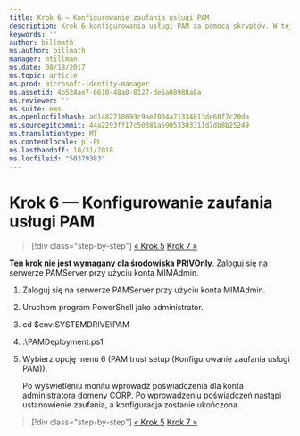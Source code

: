 ```yaml
---
title: Krok 6 — Konfigurowanie zaufania usługi PAM
description: Krok 6 konfigurowania usługi PAM za pomocą skryptów. W tej sekcji omówiono sposób konfigurowania niezbędnej relacji zaufania między domenami CORP i PRIV
keywords: ''
author: billmath
ms.author: billmath
manager: mtillman
ms.date: 08/18/2017
ms.topic: article
ms.prod: microsoft-identity-manager
ms.assetid: 4b524ae7-6610-40a0-8127-de5a08988a8a
ms.reviewer: ''
ms.suite: ems
ms.openlocfilehash: ad1482718693c9ae7004a71334013de68f7c20da
ms.sourcegitcommit: 44a2293ff17c50381a59053303311d7db8b25249
ms.translationtype: MT
ms.contentlocale: pl-PL
ms.lasthandoff: 10/31/2018
ms.locfileid: "50379383"
---
```

# <a name="step-6-set-up-the-pam-trust"></a>Krok 6 — Konfigurowanie zaufania usługi PAM

> [!div class="step-by-step"]
> [« Krok 5](sp1-step5-configuring-pam.md)
> [Krok 7 »](sp1-step7-setup-sidhistory-sidfiltering.md)

**Ten krok nie jest wymagany dla środowiska PRIVOnly**. Zaloguj się na serwerze PAMServer przy użyciu konta MIMAdmin.

1. Zaloguj się na serwerze PAMServer przy użyciu konta MIMAdmin.
2. Uruchom program PowerShell jako administrator.
3. cd $env:SYSTEMDRIVE\PAM
4. .\PAMDeployment.ps1
5. Wybierz opcję menu 6 (PAM trust setup (Konfigurowanie zaufania usługi PAM)).

   Po wyświetleniu monitu wprowadź poświadczenia dla konta administratora domeny CORP. Po wprowadzeniu poświadczeń nastąpi ustanowienie zaufania, a konfiguracja zostanie ukończona.

> [!div class="step-by-step"]
> [« Krok 5](sp1-step5-configuring-pam.md)
> [Krok 7 »](sp1-step7-setup-sidhistory-sidfiltering.md)
